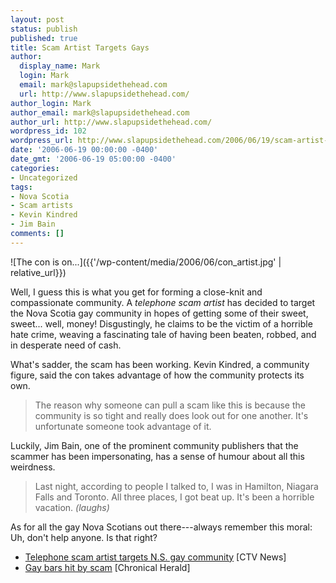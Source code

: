 ```yaml
---
layout: post
status: publish
published: true
title: Scam Artist Targets Gays
author:
  display_name: Mark
  login: Mark
  email: mark@slapupsidethehead.com
  url: http://www.slapupsidethehead.com/
author_login: Mark
author_email: mark@slapupsidethehead.com
author_url: http://www.slapupsidethehead.com/
wordpress_id: 102
wordpress_url: http://www.slapupsidethehead.com/2006/06/19/scam-artist-targest-gays/
date: '2006-06-19 00:00:00 -0400'
date_gmt: '2006-06-19 05:00:00 -0400'
categories:
- Uncategorized
tags:
- Nova Scotia
- Scam artists
- Kevin Kindred
- Jim Bain
comments: []
---
```

![The con is on...]({{'/wp-content/media/2006/06/con_artist.jpg' | relative_url}})

Well, I guess this is what you get for forming a close-knit and compassionate community. A _telephone scam artist_ has decided to target the Nova Scotia gay community in hopes of getting some of their sweet, sweet... well, money! Disgustingly, he claims to be the victim of a horrible hate crime, weaving a fascinating tale of having been beaten, robbed, and in desperate need of cash.

What's sadder, the scam has been working. Kevin Kindred, a community figure, said the con takes advantage of how the community protects its own.

> The reason why someone can pull a scam like this is because the community is so tight and really does look out for one another. It's unfortunate someone took advantage of it.

Luckily, Jim Bain, one of the prominent community publishers that the scammer has been impersonating, has a sense of humour about all this weirdness.

> Last night, according to people I talked to, I was in Hamilton, Niagara Falls and Toronto. All three places, I got beat up. It's been a horrible vacation. _(laughs)_

As for all the gay Nova Scotians out there---always remember this moral: Uh, don't help anyone. Is that right?

- [Telephone scam artist targets N.S. gay community](http://www.ctv.ca/servlet/ArticleNews/story/CTVNews/20060617/telephone_scam_060617/20060617?hub=TopStories) [CTV News]
- [Gay bars hit by scam](http://thechronicleherald.ca/Metro/510693.html) [Chronical Herald]
